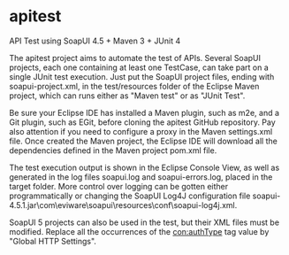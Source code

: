 # apitest
API Test using SoapUI 4.5 + Maven 3 + JUnit 4

The apitest project aims to automate the test of APIs. Several SoapUI projects, each one
containing at least one TestCase, can take part on a single JUnit test execution. Just
put the SoapUI project files, ending with soapui-project.xml, in the test/resources
folder of the Eclipse Maven project, which can runs either as "Maven test" or as "JUnit
Test".

Be sure your Eclipse IDE has installed a Maven plugin, such as m2e, and a Git plugin,
such as EGit, before cloning the apitest GitHub repository. Pay also attention if you
need to configure a proxy in the Maven settings.xml file. Once created the Maven project,
the Eclipse IDE will download all the dependencies defined in the Maven project pom.xml
file.

The test execution output is shown in the Eclipse Console View, as well as generated
in the log files soapui.log and soapui-errors.log, placed in the target folder. More
control over logging can be gotten either programmatically or changing the SoapUI Log4J
configuration file soapui-4.5.1.jar\com\eviware\soapui\resources\conf\soapui-log4j.xml.

SoapUI 5 projects can also be used in the test, but their XML files must be modified.
Replace all the occurrences of the <con:authType> tag value by "Global HTTP Settings".
